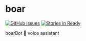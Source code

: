 # boar

[![GitHub issues](https://img.shields.io/github/issues/Siemko/boar.svg)](https://github.com/Siemko/boar/issues)
[![Stories in Ready](https://badge.waffle.io/Siemko/boar.png?label=ready&title=Ready)](http://waffle.io/Siemko/boar)


boarBot :boar: voice assistant 
